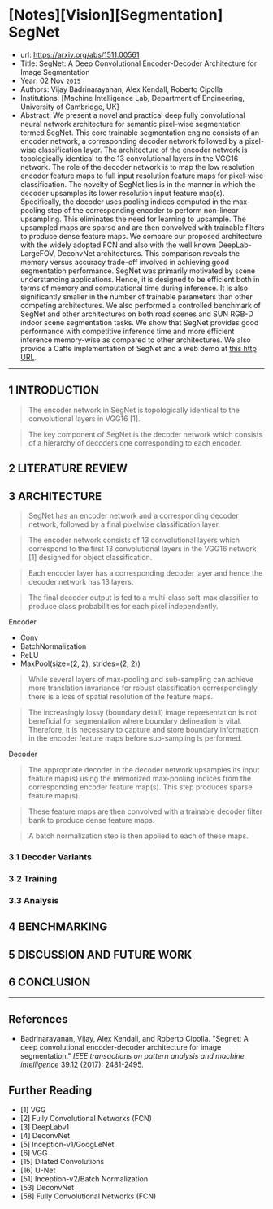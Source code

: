 # [Notes][Vision][Segmentation] SegNet

* url: https://arxiv.org/abs/1511.00561
* Title: SegNet: A Deep Convolutional Encoder-Decoder Architecture for Image Segmentation
* Year: 02 Nov `2015`
* Authors: Vijay Badrinarayanan, Alex Kendall, Roberto Cipolla
* Institutions: [Machine Intelligence Lab, Department of Engineering, University of Cambridge, UK]
* Abstract: We present a novel and practical deep fully convolutional neural network architecture for semantic pixel-wise segmentation termed SegNet. This core trainable segmentation engine consists of an encoder network, a corresponding decoder network followed by a pixel-wise classification layer. The architecture of the encoder network is topologically identical to the 13 convolutional layers in the VGG16 network. The role of the decoder network is to map the low resolution encoder feature maps to full input resolution feature maps for pixel-wise classification. The novelty of SegNet lies is in the manner in which the decoder upsamples its lower resolution input feature map(s). Specifically, the decoder uses pooling indices computed in the max-pooling step of the corresponding encoder to perform non-linear upsampling. This eliminates the need for learning to upsample. The upsampled maps are sparse and are then convolved with trainable filters to produce dense feature maps. We compare our proposed architecture with the widely adopted FCN and also with the well known DeepLab-LargeFOV, DeconvNet architectures. This comparison reveals the memory versus accuracy trade-off involved in achieving good segmentation performance. SegNet was primarily motivated by scene understanding applications. Hence, it is designed to be efficient both in terms of memory and computational time during inference. It is also significantly smaller in the number of trainable parameters than other competing architectures. We also performed a controlled benchmark of SegNet and other architectures on both road scenes and SUN RGB-D indoor scene segmentation tasks. We show that SegNet provides good performance with competitive inference time and more efficient inference memory-wise as compared to other architectures. We also provide a Caffe implementation of SegNet and a web demo at [this http URL](http://mi.eng.cam.ac.uk/projects/segnet/).

----------------------------------------------------------------------------------------------------

## 1 INTRODUCTION

> The encoder network in SegNet is topologically identical to the convolutional layers in VGG16 [1].

> The key component of SegNet is the decoder network which consists of a hierarchy of decoders one corresponding to each encoder.

## 2 LITERATURE REVIEW

## 3 ARCHITECTURE

> SegNet has an encoder network and a corresponding decoder network, followed by a final pixelwise classification layer.

> The encoder network consists of 13 convolutional layers which correspond to the first 13 convolutional layers in the VGG16 network [1] designed for object classification.

> Each encoder layer has a corresponding decoder layer and hence the decoder network has 13 layers.

> The final decoder output is fed to a multi-class soft-max classifier to produce class probabilities for each pixel independently.

Encoder

* Conv
* BatchNormalization
* ReLU
* MaxPool(size=(2, 2), strides=(2, 2))

> While several layers of max-pooling and sub-sampling can achieve more translation invariance for robust classification correspondingly there is a loss of spatial resolution of the feature maps.

> The increasingly lossy (boundary detail) image representation is not beneficial for segmentation where boundary delineation is vital. Therefore, it is necessary to capture and store boundary information in the encoder feature maps before sub-sampling is performed.

Decoder

> The appropriate decoder in the decoder network upsamples its input feature map(s) using the memorized max-pooling indices from the corresponding encoder feature map(s). This step produces sparse feature map(s).

> These feature maps are then convolved with a trainable decoder filter bank to produce dense feature maps.

> A batch normalization step is then applied to each of these maps.

### 3.1 Decoder Variants

### 3.2 Training

### 3.3 Analysis

## 4 BENCHMARKING

## 5 DISCUSSION AND FUTURE WORK

## 6 CONCLUSION

----------------------------------------------------------------------------------------------------

## References

* Badrinarayanan, Vijay, Alex Kendall, and Roberto Cipolla. "Segnet: A deep convolutional encoder-decoder architecture for image segmentation." *IEEE transactions on pattern analysis and machine intelligence* 39.12 (2017): 2481-2495.

## Further Reading

* [1] VGG
* [2] Fully Convolutional Networks (FCN)
* [3] DeepLabv1
* [4] DeconvNet
* [5] Inception-v1/GoogLeNet
* [6] VGG
* [15] Dilated Convolutions
* [16] U-Net
* [51] Inception-v2/Batch Normalization
* [53] DeconvNet
* [58] Fully Convolutional Networks (FCN)
